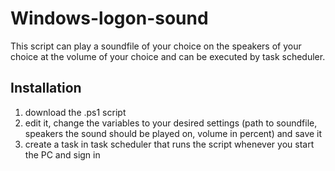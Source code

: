 # Windows-logon-sound
This script can play a soundfile of your choice on the speakers of your choice at the volume of your choice and can be executed by task scheduler.
## Installation
1. download the .ps1 script
2. edit it, change the variables to your desired settings (path to soundfile, speakers the sound should be played on, volume in percent) and save it
3. create a task in task scheduler that runs the script whenever you start the PC and sign in
